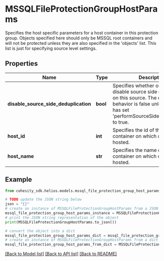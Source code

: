 # MSSQLFileProtectionGroupHostParams

Specifies the host specific parameters for a host container in this protection group. Objects specified here should only be MSSQL root containers and will not be protected unless they are also specified in the 'objects' list. This list is just for specifying source level settings.

## Properties

Name | Type | Description | Notes
------------ | ------------- | ------------- | -------------
**disable_source_side_deduplication** | **bool** | Specifies whether or not to disable source side deduplication on this source. The default behavior is false unless the user has set &#39;performSourceSideDeduplication&#39; to true. | [optional] 
**host_id** | **int** | Specifies the id of the host container on which databases are hosted. | 
**host_name** | **str** | Specifies the name of the host container on which databases are hosted. | [optional] [readonly] 

## Example

```python
from cohesity_sdk.helios.models.mssql_file_protection_group_host_params import MSSQLFileProtectionGroupHostParams

# TODO update the JSON string below
json = "{}"
# create an instance of MSSQLFileProtectionGroupHostParams from a JSON string
mssql_file_protection_group_host_params_instance = MSSQLFileProtectionGroupHostParams.from_json(json)
# print the JSON string representation of the object
print(MSSQLFileProtectionGroupHostParams.to_json())

# convert the object into a dict
mssql_file_protection_group_host_params_dict = mssql_file_protection_group_host_params_instance.to_dict()
# create an instance of MSSQLFileProtectionGroupHostParams from a dict
mssql_file_protection_group_host_params_from_dict = MSSQLFileProtectionGroupHostParams.from_dict(mssql_file_protection_group_host_params_dict)
```
[[Back to Model list]](../README.md#documentation-for-models) [[Back to API list]](../README.md#documentation-for-api-endpoints) [[Back to README]](../README.md)


